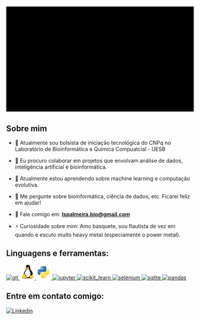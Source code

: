 <p align="center">
  <img src="https://github.com/lucaspalmeira/lucaspalmeira/blob/main/gif.gif" alt="Oi, eu sou Lucas">
</p>


## Sobre mim

- 🔭 Atualmente sou bolsista de iniciação tecnológica do CNPq no Laboratório de Bioinformática e Química Compuatcial - UESB

- 👯 Eu procuro colaborar em projetos que envolvam análise de dados, inteligência artificial e bioinformática.

- 🌱 Atualmente estou aprendendo sobre machine learning e computação evolutiva.

- 🤔 Me pergunte sobre bioinformática, ciência de dados, etc. Ficarei feliz em ajudar!

- 💬 Fale comigo em: **lspalmeira.bio@gmail.com**

- ⚡ Curiosidade sobre mim: Amo basquete, sou flautista de vez em quando e escuto muito heavy metal (especiamente o power metal).


## Linguagens e ferramentas:
<a href="https://git-scm.com/" target="_blank"> <img src="https://www.vectorlogo.zone/logos/git-scm/git-scm-icon.svg" alt="git" width="40" height="40"/> </a> </a> <a href="https://www.linux.org/" target="_blank"> <img src="https://raw.githubusercontent.com/devicons/devicon/master/icons/linux/linux-original.svg" alt="linux" width="40" height="40"/> <a href="https://www.python.org" target="_blank"> <img src="https://raw.githubusercontent.com/devicons/devicon/master/icons/python/python-original.svg" alt="python" width="40" height="40"/> </a> <a href="https://jupyter.org/" target="_blank"> <img src="https://jupyter.org/assets/main-logo.svg" alt="jupyter" width="40" height="40"/> </a> <a href="https://scikit-learn.org/" target="_blank"> <img src="https://upload.wikimedia.org/wikipedia/commons/0/05/Scikit_learn_logo_small.svg" alt="scikit_learn" width="40" height="40"/> </a> </a> <a href="https://www.selenium.dev" target="_blank"> <img src="https://raw.githubusercontent.com/detain/svg-logos/780f25886640cef088af994181646db2f6b1a3f8/svg/selenium-logo.svg" alt="selenium" width="40" height="40"/> </a> <a href="https://www.sqlite.org/" target="_blank"> <img src="https://www.vectorlogo.zone/logos/sqlite/sqlite-icon.svg" alt="sqlite" width="40" height="40"/> </a> </a> <a href="https://pandas.pydata.org/" target="_blank"> <img src="https://pandas.pydata.org/static/img/pandas_white.svg" alt="pandas" width="40" height="40"/> </a>


## Entre em contato comigo:
[![Linkedin](https://img.shields.io/badge/-LinkedIn-blue?style=flat-square&logo=Linkedin&logoColor=white&link=%20LINK_LINKEDIN)](https://www.linkedin.com/in/lucaspalmeira/)
